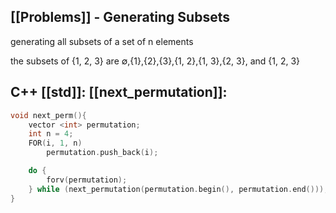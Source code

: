 
## [[Problems]] - Generating Subsets

generating all subsets of a set of n elements

the subsets of {1, 2, 3} are ∅,{1},{2},{3},{1, 2},{1, 3},{2, 3}, and {1, 2, 3}


## C++ [[std]]: [[next_permutation]]:
```cpp
void next_perm(){
    vector <int> permutation;
    int n = 4;
    FOR(i, 1, n)
        permutation.push_back(i);

    do {
        forv(permutation);
    } while (next_permutation(permutation.begin(), permutation.end()));
}
```